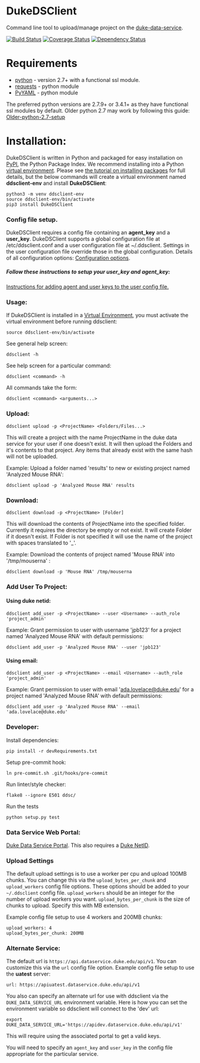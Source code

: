 # DukeDSClient
Command line tool to upload/manage project on the [duke-data-service](https://github.com/Duke-Translational-Bioinformatics/duke-data-service).

[![Build Status](https://travis-ci.org/Duke-GCB/DukeDSClient.svg?branch=master)](https://travis-ci.org/Duke-GCB/DukeDSClient)
[![Coverage Status](https://coveralls.io/repos/github/Duke-GCB/DukeDSClient/badge.svg?branch=coveralls)](https://coveralls.io/github/Duke-GCB/DukeDSClient?branch=coveralls)
[![Dependency Status](https://gemnasium.com/badges/github.com/Duke-GCB/DukeDSClient.svg)](https://gemnasium.com/github.com/Duke-GCB/DukeDSClient)


# Requirements

- [python](https://www.python.org/) - version 2.7+ with a functional ssl module.
- [requests](http://docs.python-requests.org/en/master/) - python module
- [PyYAML](http://pyyaml.org/wiki/PyYAML) - python module

The preferred python versions are 2.7.9+ or 3.4.1+ as they have functional ssl modules by default.
Older python 2.7 may work by following this guide: [Older-python-2.7-setup](https://github.com/Duke-GCB/DukeDSClient/wiki/Older-python-2.7-setup)

# Installation:

DukeDSClient is written in Python and packaged for easy installation on [PyPI](https://pypi.org/project/DukeDSClient/), the Python Package Index. We recommend installing into a Python [virtual environment](https://packaging.python.org/tutorials/installing-packages/#creating-virtual-environments).
Please see [the tutorial on installing packages](https://packaging.python.org/tutorials/installing-packages/) for full details, but the below commands will create a virtual environment named **ddsclient-env** and install **DukeDSClient**:

```
python3 -m venv ddsclient-env
source ddsclient-env/bin/activate
pip3 install DukeDSClient
```

### Config file setup.

DukeDSClient requires a config file containing an __agent_key__ and a __user_key__.
DukeDSClient supports a global configuration file at /etc/ddsclient.conf and a user configuration file at ~/.ddsclient.
Settings in the user configuration file override those in the global configuration.
Details of all configuration options: [Configuration options](https://github.com/Duke-GCB/DukeDSClient/wiki/Configuration).

#####  Follow these instructions to setup your __user_key__ and  __agent_key__:

[Instructions for adding agent and user keys to the user config file.](https://github.com/Duke-GCB/DukeDSClient/wiki/Agent-User-Keys-(setup))

### Usage:

If DukeDSClient is installed in a [Virtual Environment](https://packaging.python.org/tutorials/installing-packages/#creating-virtual-environments), you must activate the virtual environment before running ddsclient:

```
source ddsclient-env/bin/activate
```

See general help screen:

```
ddsclient -h
```

See help screen for a particular command:

```
ddsclient <command> -h
```

All commands take the form:
```
ddsclient <command> <arguments...>
```

### Upload:

```
ddsclient upload -p <ProjectName> <Folders/Files...>
```

This will create a project with the name ProjectName in the duke data service for your user if one doesn't exist.
It will then upload the Folders and it's contents to that project.
Any items that already exist with the same hash will not be uploaded.


Example: Upload a folder named 'results' to new or existing project named 'Analyzed Mouse RNA':

```
ddsclient upload -p 'Analyzed Mouse RNA' results
```

### Download:

```
ddsclient download -p <ProjectName> [Folder]
```

This will download the contents of ProjectName into the specified folder.
Currently it requires the directory be empty or not exist.
It will create Folder if it doesn't exist.
If Folder is not specified it will use the name of the project with spaces translated to '_'.

Example: Download the contents of project named 'Mouse RNA' into '/tmp/mouserna' :

```
ddsclient download -p 'Mouse RNA' /tmp/mouserna
```

### Add User To Project:

#### Using duke netid:

```
ddsclient add_user -p <ProjectName> --user <Username> --auth_role 'project_admin'
```

Example: Grant permission to user with username 'jpb123' for a project named 'Analyzed Mouse RNA' with default permissions:

```
ddsclient add_user -p 'Analyzed Mouse RNA' --user 'jpb123'
```

#### Using email:

```
ddsclient add_user -p <ProjectName> --email <Username> --auth_role 'project_admin'
```

Example: Grant permission to user with email 'ada.lovelace@duke.edu' for a project named 'Analyzed Mouse RNA' with default permissions:

```
ddsclient add_user -p 'Analyzed Mouse RNA' --email 'ada.lovelace@duke.edu'
```


### Developer:

Install dependencies:
```
pip install -r devRequirements.txt
```

Setup pre-commit hook:
```
ln pre-commit.sh .git/hooks/pre-commit
```

Run linter/style checker:
```
flake8 --ignore E501 ddsc/
```

Run the tests
```
python setup.py test
```



### Data Service Web Portal:
[Duke Data Service Portal](https://dataservice.duke.edu).
This also requires a [Duke NetID](https://oit.duke.edu/email-accounts/netid/).

### Upload Settings
The default upload settings is to use a worker per cpu and upload 100MB chunks.
You can change this via the `upload_bytes_per_chunk` and `upload_workers` config file options.
These options should be added to your `~/.ddsclient` config file.
`upload_workers` should be an integer for the number of upload workers you want.
`upload_bytes_per_chunk` is the size of chunks to upload. Specify this with MB extension.

Example config file setup to use 4 workers and 200MB chunks:
```
upload_workers: 4
upload_bytes_per_chunk: 200MB
```

### Alternate Service:
The default url is `https://api.dataservice.duke.edu/api/v1`.
You can customize this via the `url` config file option.
Example config file setup to use the __uatest__ server:
```
url: https://apiuatest.dataservice.duke.edu/api/v1
```

You also can specify an alternate url for use with ddsclient via the `DUKE_DATA_SERVICE_URL` environment variable.
Here is how you can set the environment variable so ddsclient will connect to the 'dev' url:
```
export DUKE_DATA_SERVICE_URL='https://apidev.dataservice.duke.edu/api/v1'
```
This will require using the associated portal to get a valid keys.

You will need to specify an `agent_key` and `user_key` in the config file appropriate for the particular service.



